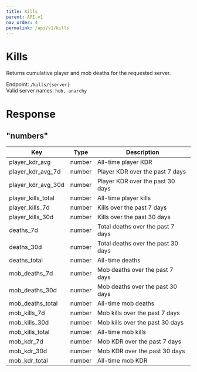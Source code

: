 ```yaml
---
title: Kills
parent: API v1
nav_order: 4
permalink: /api/v1/kills
---
```


# Kills

Returns cumulative player and mob deaths for the requested server.

Endpoint: `/kills/{server}`
<br />
Valid server names: `hub, anarchy`

# Response

## "numbers"

| Key                   | Type   | Description                        |
|-----------------------|--------|------------------------------------|
| player\_kdr\_avg      | number | All\-time player KDR               |
| player\_kdr\_avg\_7d  | number | Player KDR over the past 7 days    |
| player\_kdr\_avg\_30d | number | Player KDR over the past 30 days   |
| player\_kills\_total  | number | All\-time player kills             |
| player\_kills\_7d     | number | Kills over the past 7 days         |
| player\_kills\_30d    | number | Kills over the past 30 days        |
| deaths\_7d            | number | Total deaths over the past 7 days  |
| deaths\_30d           | number | Total deaths over the past 30 days |
| deaths\_total         | number | All\-time deaths                   |
| mob\_deaths\_7d       | number | Mob deaths over the past 7 days    |
| mob\_deaths\_30d      | number | Mob deaths over the past 30 days   |
| mob\_deaths\_total    | number | All\-time mob deaths               |
| mob\_kills\_7d        | number | Mob kills over the past 7 days     |
| mob\_kills\_30d       | number | Mob kills over the past 30 days    |
| mob\_kills\_total     | number | All\-time mob kills                |
| mob\_kdr\_7d          | number | Mob KDR over the past 7 days       |
| mob\_kdr\_30d         | number | Mob KDR over the past 30 days      |
| mob\_kdr\_total       | number | All\-time mob KDR                  |

